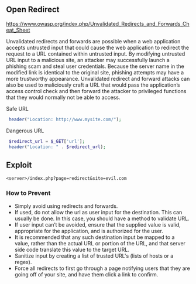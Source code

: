 ## Open Redirect

https://www.owasp.org/index.php/Unvalidated_Redirects_and_Forwards_Cheat_Sheet

Unvalidated redirects and forwards are possible when a web application accepts untrusted input that could cause the web application to redirect the request to a URL contained within untrusted input. By modifying untrusted URL input to a malicious site, an attacker may successfully launch a phishing scam and steal user credentials. Because the server name in the modified link is identical to the original site, phishing attempts may have a more trustworthy appearance. Unvalidated redirect and forward attacks can also be used to maliciously craft a URL that would pass the application’s access control check and then forward the attacker to privileged functions that they would normally not be able to access.

Safe URL

```php
 header("Location: http://www.mysite.com/");
```

Dangerous URL

```php
 $redirect_url = $_GET['url'];
 header("Location: " . $redirect_url);
```

## Exploit

`<server>/index.php?page=redirect&site=evil.com`

### How to Prevent

* Simply avoid using redirects and forwards.
* If used, do not allow the url as user input for the destination. This can usually be done. In this case, you should have a method to validate URL.
* If user input can’t be avoided, ensure that the supplied value is valid, appropriate for the application, and is authorized for the user.
* It is recommended that any such destination input be mapped to a value, rather than the actual URL or portion of the URL, and that server side code translate this value to the target URL.
* Sanitize input by creating a list of trusted URL's (lists of hosts or a regex).
* Force all redirects to first go through a page notifying users that they are going off of your site, and have them click a link to confirm.